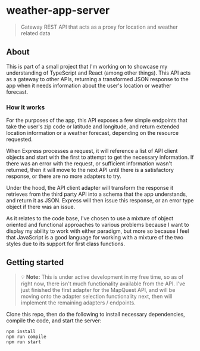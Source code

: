 # weather-app-server
> Gateway REST API that acts as a proxy for location and weather related data

## About
This is part of a small project that I'm working on to showcase my understanding of TypeScript and React (among other things). This API acts as a gateway to other APIs, returning a transformed JSON response to the app when it needs information about the user's location or weather forecast.

### How it works
For the purposes of the app, this API exposes a few simple endpoints that take the user's zip code or latitude and longitude, and return extended location information or a weather forecast, depending on the resource requested.

When Express processes a request, it will reference a list of API client objects and start with the first to attempt to get the necessary information. If there was an error with the request, or sufficient information wasn't returned, then it will move to the next API until there is a satisfactory response, or there are no more adapters to try.

Under the hood, the API client adapter will transform the response it retrieves from the third party API into a schema that the app understands, and return it as JSON. Express will then issue this response, or an error type object if there was an issue.

As it relates to the code base, I've chosen to use a mixture of object oriented and functional approaches to various problems because I want to display my ability to work with either paradigm, but more so because I feel that JavaScript is a good language for working with a mixture of the two styles due to its support for first class functions.

## Getting started
> :bulb: **Note:** This is under active development in my free time, so as of right now, there isn't much functionality available from the API. I've just finished the first adapter for the MapQuest API, and will be moving onto the adapter selection functionality next, then will implement the remaining adapters / endpoints.

Clone this repo, then do the following to install necessary dependencies, compile the code, and start the server:

```
npm install
npm run compile
npm run start
```
